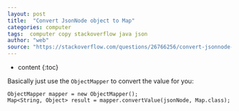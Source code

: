 ```yaml
---
layout: post
title:  "Convert JsonNode object to Map"
categories: computer
tags:  computer copy stackoverflow java json
author: "web"
source: "https://stackoverflow.com/questions/26766256/convert-jsonnode-object-to-map"
---
```


* content
{:toc}


Basically just use the `ObjectMapper` to convert the value for you:

    ObjectMapper mapper = new ObjectMapper();
    Map<String, Object> result = mapper.convertValue(jsonNode, Map.class);














